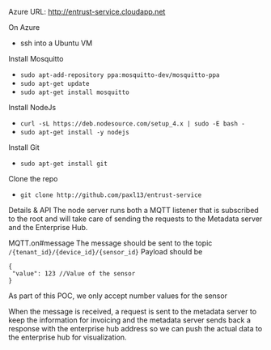 Azure URL: http://entrust-service.cloudapp.net

On Azure
- ssh into a Ubuntu VM

Install Mosquitto
- `sudo apt-add-repository ppa:mosquitto-dev/mosquitto-ppa`
- `sudo apt-get update`
- `sudo apt-get install mosquitto`

Install NodeJs
- `curl -sL https://deb.nodesource.com/setup_4.x | sudo -E bash -`
- `sudo apt-get install -y nodejs`

Install Git
- `sudo apt-get install git`

Clone the repo
- `git clone http://github.com/paxl13/entrust-service`

Details & API
The node server runs both a MQTT listener that is subscribed to the root and will take care of sending the requests
to the Metadata server and the Enterprise Hub.

MQTT.on#message
The message should be sent to the topic
`/{tenant_id}/{device_id}/{sensor_id}`
Payload should be

    {
     "value": 123 //Value of the sensor
    }
As part of this POC, we only accept number values for the sensor

When the message is received, a request is sent to the metadata server to keep the information for invoicing and the
metadata server sends back a response with the enterprise hub address so we can push the actual data to the enterprise
hub for visualization.

